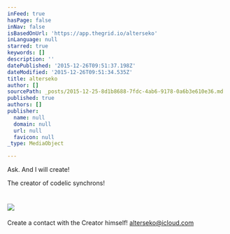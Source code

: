 ```yaml
---
inFeed: true
hasPage: false
inNav: false
isBasedOnUrl: 'https://app.thegrid.io/alterseko'
inLanguage: null
starred: true
keywords: []
description: ''
datePublished: '2015-12-26T09:51:37.198Z'
dateModified: '2015-12-26T09:51:34.535Z'
title: alterseko
author: []
sourcePath: _posts/2015-12-25-8d1b8688-7fdc-4ab6-9178-0a6b3e610e36.md
published: true
authors: []
publisher:
  name: null
  domain: null
  url: null
  favicon: null
_type: MediaObject

---
```

Ask. And I will create!

The creator of codelic synchrons!

# ![](https://s3-us-west-2.amazonaws.com/the-grid-img/p/04c1f39224cb2c47e0e9217e92621d0aa22b2900.png)

Create a contact with the Creator himself! [alterseko@icloud.com][0]

[0]: mailto:alterseko@icloud.com